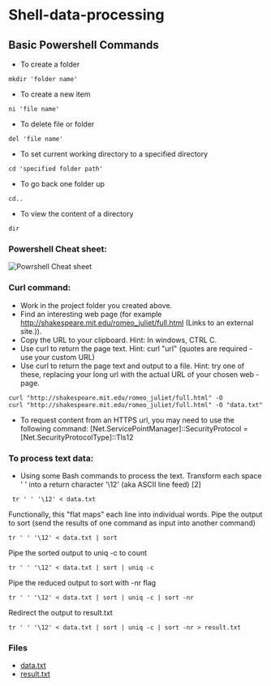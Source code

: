 # Shell-data-processing

## Basic Powershell Commands
- To create a folder
```
mkdir 'folder name'
```
- To create a new item
```
ni 'file name'
```
- To delete file or folder
```
del 'file name'
```
- To set current working directory to a specified directory
```
cd 'specified folder path'
```
- To go back one folder up
```
cd..
````
- To view the content of a directory
```
dir
```
### Powershell Cheat sheet:
![Powrshell Cheat sheet](./powershellCheatSheet.PNG)

### Curl command:
- Work in the project folder you created above.
- Find an interesting web page (for example http://shakespeare.mit.edu/romeo_juliet/full.html (Links to an external site.)).
- Copy the URL to your clipboard. Hint: In windows, CTRL C.
- Use curl to return the page text. Hint: curl "url"  (quotes are required - use your custom URL)
- Use curl to return the page text and output to a file. Hint: try one of these, replacing your long url with the actual URL of your chosen web - page.
```
curl "http://shakespeare.mit.edu/romeo_juliet/full.html" -O 
curl "http://shakespeare.mit.edu/romeo_juliet/full.html" -O "data.txt"
```
- To request content from an HTTPS url, you may need to use the following command:
[Net.ServicePointManager]::SecurityProtocol = [Net.SecurityProtocolType]::Tls12

### To process text data:

- Using some Bash commands to process the text.
Transform each space ' ' into a return character '\12' (aka ASCII line feed) [2]
```
 tr ' ' '\12' < data.txt
```
Functionally, this "flat maps" each line into individual words. 
Pipe the output to sort (send the results of one command as input into another command)
```
tr ' ' '\12' < data.txt | sort
```
Pipe the sorted output to uniq -c to count
```
tr ' ' '\12' < data.txt | sort | uniq -c
```
Pipe the reduced output to sort with -nr flag
```
tr ' ' '\12' < data.txt | sort | uniq -c | sort -nr
```
Redirect the output to result.txt
```
tr ' ' '\12' < data.txt | sort | uniq -c | sort -nr > result.txt
```

### Files

- [data.txt](./data.txt)
- [result.txt](./result.txt)